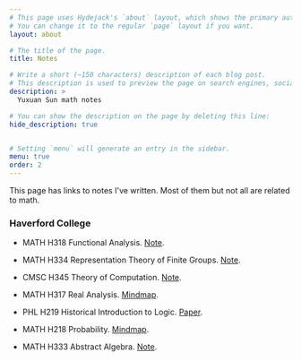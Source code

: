 ```yaml
---
# This page uses Hydejack's `about` layout, which shows the primary author's picture and about text at the top.
# You can change it to the regular `page` layout if you want.
layout: about

# The title of the page.
title: Notes

# Write a short (~150 characters) description of each blog post.
# This description is used to preview the page on search engines, social media, etc.
description: >
  Yuxuan Sun math notes

# You can show the description on the page by deleting this line:
hide_description: true


# Setting `menu` will generate an entry in the sidebar.
menu: true
order: 2
---
```


This page has links to notes I've written. Most of them but not all are related to math.

### Haverford College

* MATH H318 Functional Analysis. [Note](/assets/files/notes/analysis2Notes.pdf).

* MATH H334 Representation Theory of Finite Groups. [Note](/assets/files/notes/representationNotes.pdf).

* CMSC H345 Theory of Computation. [Note](/assets/files/notes/theoryComputationNotes.pdf).

* MATH H317 Real Analysis. [Mindmap](/assets/files/notes/analysis1Mindmap.pdf).

* PHL H219 Historical Introduction to Logic. [Paper](/assets/files/notes/wittgensteinPaper.pdf).

* MATH H218 Probability. [Mindmap](/assets/files/notes/probabilityMindmap.pdf).

* MATH H333 Abstract Algebra. [Note](/assets/files/notes/algebra1Notes.pdf).

